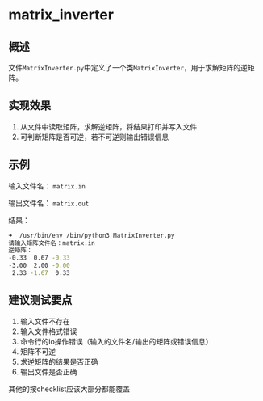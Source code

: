 # matrix_inverter

## 概述

文件`MatrixInverter.py`中定义了一个类`MatrixInverter`，用于求解矩阵的逆矩阵。

## 实现效果

1. 从文件中读取矩阵，求解逆矩阵，将结果打印并写入文件
2. 可判断矩阵是否可逆，若不可逆则输出错误信息

## 示例

输入文件名： `matrix.in`

输出文件名： `matrix.out`

结果：
    
```bash
➜  /usr/bin/env /bin/python3 MatrixInverter.py 
请输入矩阵文件名：matrix.in
逆矩阵：
-0.33  0.67 -0.33
-3.00  2.00 -0.00
 2.33 -1.67  0.33
```

## 建议测试要点

1. 输入文件不存在
2. 输入文件格式错误
3. 命令行的io操作错误（输入的文件名/输出的矩阵或错误信息）
4. 矩阵不可逆
5. 求逆矩阵的结果是否正确
6. 输出文件是否正确

其他的按checklist应该大部分都能覆盖
